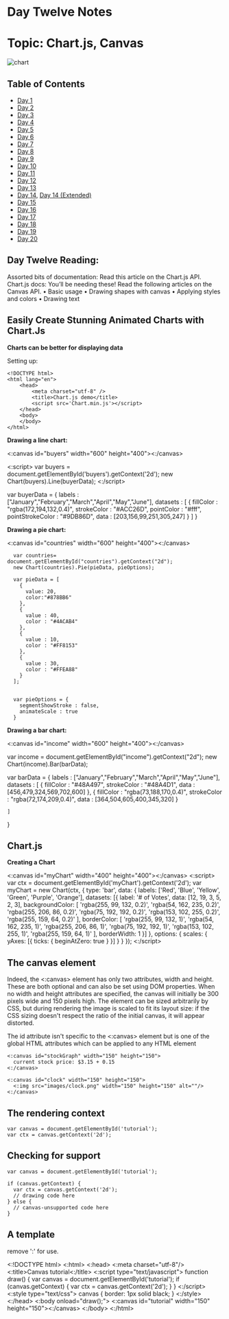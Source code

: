 # Day Twelve Notes

# Topic: Chart.js, Canvas

![chart](https://external-content.duckduckgo.com/iu/?u=https%3A%2F%2Fcdn-images-1.medium.com%2Fmax%2F1200%2F1*CPSTzfUTCCpUbllyiPvl_A.jpeg&f=1&nofb=1)

## Table of Contents

- [Day 1](class-01.md)
- [Day 2](class-02.md)
- [Day 3](class-03.md)
- [Day 4](class-04.md)
- [Day 5](class-05.md)
- [Day 6](class-06.md)
- [Day 7](class-07.md)
- [Day 8](class-08.md)
- [Day 9](class-09.md)
- [Day 10](class-10.md)
- [Day 11](class-11.md)
- [Day 12](class-12.md)
- [Day 13](class-13.md)
- [Day 14](class-14.md), [Day 14 (Extended)](class-14b.md)
- [Day 15](class-15.md)
- [Day 16](class-16.md)
- [Day 17](class-17.md)
- [Day 18](class-18.md)
- [Day 19](class-19.md)
- [Day 20](class-20.md)


## Day Twelve Reading:

Assorted bits of documentation:
Read this article on the Chart.js API.
Chart.js docs: You’ll be needing these!
Read the following articles on the Canvas API.
•	Basic usage
•	Drawing shapes with canvas
•	Applying styles and colors
•	Drawing text


## Easily Create Stunning Animated Charts with Chart.Js

**Charts can be better for displaying data**

Setting up:

  

    <!DOCTYPE html>
    <html lang="en">
        <head>
            <meta charset="utf-8" />
            <title>Chart.js demo</title>
            <script src='Chart.min.js'></script>
        </head>
        <body>
        </body>
    </html>

**Drawing a line chart:**

    

<:canvas id="buyers" width="600" height="400"><:/canvas>

      

<:script>
    var buyers = document.getElementById('buyers').getContext('2d');
    new Chart(buyers).Line(buyerData);
<:/script>





var buyerData = {
	labels : ["January","February","March","April","May","June"],
	datasets : [
		{
			fillColor : "rgba(172,194,132,0.4)",
			strokeColor : "#ACC26D",
			pointColor : "#fff",
			pointStrokeColor : "#9DB86D",
			data : [203,156,99,251,305,247]
		}
	]
}

**Drawing a pie chart:**

<:canvas id="countries" width="600" height="400"><:/canvas>



      var countries= document.getElementById("countries").getContext("2d");
      new Chart(countries).Pie(pieData, pieOptions);

      var pieData = [
        {
          value: 20,
          color:"#878BB6"
        },
        {
          value : 40,
          color : "#4ACAB4"
        },
        {
          value : 10,
          color : "#FF8153"
        },
        {
          value : 30,
          color : "#FFEA88"
        }
      ];


      var pieOptions = {
        segmentShowStroke : false,
        animateScale : true
      }


**Drawing a bar chart:**

<:canvas id="income" width="600" height="400"><:/canvas>



var income = document.getElementById("income").getContext("2d");
new Chart(income).Bar(barData);



var barData = {
	labels : ["January","February","March","April","May","June"],
	datasets : [
		{
			fillColor : "#48A497",
			strokeColor : "#48A4D1",
			data : [456,479,324,569,702,600]
		},
		{
			fillColor : "rgba(73,188,170,0.4)",
			strokeColor : "rgba(72,174,209,0.4)",
			data : [364,504,605,400,345,320]
		}

	]
}

## Chart.js

**Creating a Chart**

<:canvas id="myChart" width="400" height="400"><:/canvas>
<:script>
var ctx = document.getElementById('myChart').getContext('2d');
var myChart = new Chart(ctx, {
    type: 'bar',
    data: {
        labels: ['Red', 'Blue', 'Yellow', 'Green', 'Purple', 'Orange'],
        datasets: [{
            label: '# of Votes',
            data: [12, 19, 3, 5, 2, 3],
            backgroundColor: [
                'rgba(255, 99, 132, 0.2)',
                'rgba(54, 162, 235, 0.2)',
                'rgba(255, 206, 86, 0.2)',
                'rgba(75, 192, 192, 0.2)',
                'rgba(153, 102, 255, 0.2)',
                'rgba(255, 159, 64, 0.2)'
            ],
            borderColor: [
                'rgba(255, 99, 132, 1)',
                'rgba(54, 162, 235, 1)',
                'rgba(255, 206, 86, 1)',
                'rgba(75, 192, 192, 1)',
                'rgba(153, 102, 255, 1)',
                'rgba(255, 159, 64, 1)'
            ],
            borderWidth: 1
        }]
    },
    options: {
        scales: {
            yAxes: [{
                ticks: {
                    beginAtZero: true
                }
            }]
        }
    }
});
<:/script>

## The canvas element

Indeed, the <:canvas> element has only two attributes, width and height. These are both optional and can also be set using DOM properties. When no width and height attributes are specified, the canvas will initially be 300 pixels wide and 150 pixels high. The element can be sized arbitrarily by CSS, but during rendering the image is scaled to fit its layout size: if the CSS sizing doesn't respect the ratio of the initial canvas, it will appear distorted.

The id attribute isn't specific to the <:canvas> element but is one of the global HTML attributes which can be applied to any HTML element

    <:canvas id="stockGraph" width="150" height="150">
      current stock price: $3.15 + 0.15
    <:/canvas>

    <:canvas id="clock" width="150" height="150">
      <:img src="images/clock.png" width="150" height="150" alt=""/>
    <:/canvas>


## The rendering context

    var canvas = document.getElementById('tutorial');
    var ctx = canvas.getContext('2d');

## Checking for support

    var canvas = document.getElementById('tutorial');

    if (canvas.getContext) {
      var ctx = canvas.getContext('2d');
      // drawing code here
    } else {
      // canvas-unsupported code here
    }

## A template

remove ':' for use.

<:!DOCTYPE html>
<:html>
  <:head>
    <:meta charset="utf-8"/>
    <:title>Canvas tutorial<:/title>
    <:script type="text/javascript">
      function draw() {
        var canvas = document.getElementById('tutorial');
        if (canvas.getContext) {
          var ctx = canvas.getContext('2d');
        }
      }
    <:/script>
    <:style type="text/css">
      canvas { border: 1px solid black; }
    <:/style>
  <:/head>
  <:body onload="draw();">
    <:canvas id="tutorial" width="150" height="150"><:/canvas>
  <:/body>
<:/html>
